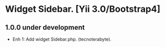 Widget Sidebar. [Yii 3.0/Bootstrap4]
====================================

1.0.0 under development
-----------------------

- Enh 1: Add widget Sidebar.php. (tecnoterabyte).